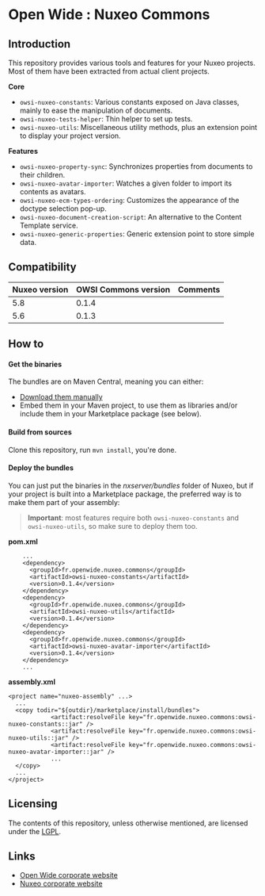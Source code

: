 Open Wide : Nuxeo Commons
=========================

## Introduction

This repository provides various tools and features for your Nuxeo projects. Most of them have been extracted from actual client projects.

**Core**

* `owsi-nuxeo-constants`: Various constants exposed on Java classes, mainly to ease the manipulation of documents.
* `owsi-nuxeo-tests-helper`: Thin helper to set up tests.
* `owsi-nuxeo-utils`: Miscellaneous utility methods, plus an extension point to display your project version.

**Features**

* `owsi-nuxeo-property-sync`: Synchronizes properties from documents to their children.
* `owsi-nuxeo-avatar-importer`: Watches a given folder to import its contents as avatars.
* `owsi-nuxeo-ecm-types-ordering`: Customizes the appearance of the doctype selection pop-up.
* `owsi-nuxeo-document-creation-script`: An alternative to the Content Template service.
* `owsi-nuxeo-generic-properties`: Generic extension point to store simple data.

## Compatibility

Nuxeo version | OWSI Commons version | Comments
--- | --- | ---
5.8 | 0.1.4 | 
5.6 | 0.1.3 | 

## How to

#### Get the binaries

The bundles are on Maven Central, meaning you can either:

* [Download them manually](http://search.maven.org/#search|ga|1|g%3A%22fr.openwide.nuxeo.commons%22)
* Embed them in your Maven project, to use them as libraries and/or include them in your Marketplace package (see below).

#### Build from sources

Clone this repository, run `mvn install`, you're done.

#### Deploy the bundles

You can just put the binaries in the *nxserver/bundles* folder of Nuxeo, but if your project is built into a Marketplace package, the preferred way is to make them part of your assembly:

> **Important**: most features require both `owsi-nuxeo-constants` and `owsi-nuxeo-utils`, so make sure to deploy them too.

**pom.xml**

```
    ...
    <dependency>
      <groupId>fr.openwide.nuxeo.commons</groupId>
      <artifactId>owsi-nuxeo-constants</artifactId>
      <version>0.1.4</version>
    </dependency>
    <dependency>
      <groupId>fr.openwide.nuxeo.commons</groupId>
      <artifactId>owsi-nuxeo-utils</artifactId>
      <version>0.1.4</version>
    </dependency>
    <dependency>
      <groupId>fr.openwide.nuxeo.commons</groupId>
      <artifactId>owsi-nuxeo-avatar-importer</artifactId>
      <version>0.1.4</version>
    </dependency>
    ...
```

**assembly.xml**

```
<project name="nuxeo-assembly" ...>
  ...
  <copy todir="${outdir}/marketplace/install/bundles">
			<artifact:resolveFile key="fr.openwide.nuxeo.commons:owsi-nuxeo-constants::jar" />
			<artifact:resolveFile key="fr.openwide.nuxeo.commons:owsi-nuxeo-utils::jar" />
			<artifact:resolveFile key="fr.openwide.nuxeo.commons:owsi-nuxeo-avatar-importer::jar" />
			...
  </copy>
  ...
</project>
```

## Licensing

The contents of this repository, unless otherwise mentioned, are licensed under the [LGPL](http://www.gnu.org/copyleft/lesser.html).

## Links

* [Open Wide corporate website](http://www.openwide.fr/)
* [Nuxeo corporate website](http://www.nuxeo.com/fr)

